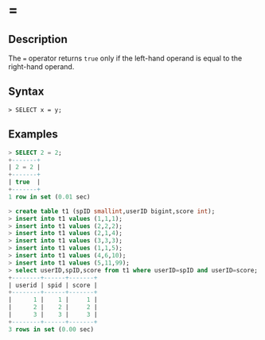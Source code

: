 # **=**

## **Description**

The `=` operator returns `true` only if the left-hand operand is equal to the right-hand operand.

## **Syntax**

```
> SELECT x = y;
```

## **Examples**

```sql
> SELECT 2 = 2;
+-------+
| 2 = 2 |
+-------+
| true  |
+-------+
1 row in set (0.01 sec)
```

```sql
> create table t1 (spID smallint,userID bigint,score int);
> insert into t1 values (1,1,1);
> insert into t1 values (2,2,2);
> insert into t1 values (2,1,4);
> insert into t1 values (3,3,3);
> insert into t1 values (1,1,5);
> insert into t1 values (4,6,10);
> insert into t1 values (5,11,99);
> select userID,spID,score from t1 where userID=spID and userID=score;
+--------+------+-------+
| userid | spid | score |
+--------+------+-------+
|      1 |    1 |     1 |
|      2 |    2 |     2 |
|      3 |    3 |     3 |
+--------+------+-------+
3 rows in set (0.00 sec)
```
